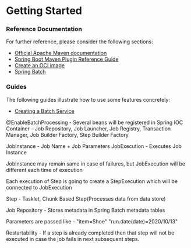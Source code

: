 # Getting Started

### Reference Documentation
For further reference, please consider the following sections:

* [Official Apache Maven documentation](https://maven.apache.org/guides/index.html)
* [Spring Boot Maven Plugin Reference Guide](https://docs.spring.io/spring-boot/docs/2.3.4.RELEASE/maven-plugin/reference/html/)
* [Create an OCI image](https://docs.spring.io/spring-boot/docs/2.3.4.RELEASE/maven-plugin/reference/html/#build-image)
* [Spring Batch](https://docs.spring.io/spring-boot/docs/2.3.4.RELEASE/reference/htmlsingle/#howto-batch-applications)

### Guides
The following guides illustrate how to use some features concretely:

* [Creating a Batch Service](https://spring.io/guides/gs/batch-processing/)

@EnableBatchProcessing - Several beans will be registered in Spring IOC Container - Job Repository, Job Launcher,
Job Registry, Transaction Manager, Job Builder Factory, Step Builder Factory

JobInstance - Job Name + Job Parameters
JobExecution - Executes Job Instance

JobInstance may remain same in case of failures, but JobExecution will be different each time of execution

Each execution of Step is going to create a StepExecution which will be connected to JobExecution

Step - Tasklet, Chunk Based Step(Processes data from data store)

Job Repository - Stores metadata in Spring Batch metadata tables

Parameters are passed like - "item=Shoe" "run.date(date)=2020/10/13"

Restartability - If a step is already completed then that step will not be executed in case the job fails in next subsequent steps.